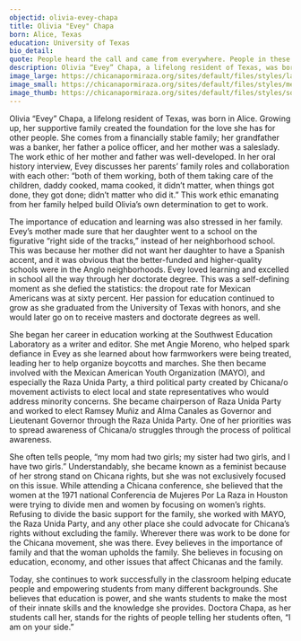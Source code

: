 ```yaml
---
objectid: olivia-evey-chapa
title: Olivia "Evey" Chapa
born: Alice, Texas
education: University of Texas
bio_detail:
quote: People heard the call and came from everywhere. People in these tents and buildings... wherever, teaching the kids so they wouldn't get behind because they walked out. Amazing. It's amazing what people will do when they have a feel for it. El corazón.
description: Olivia “Evey” Chapa, a lifelong resident of Texas, was born in Alice. Growing up, her supportive family created the foundation for the love she has for other people. She comes from a financially stable family; her grandfather was a banker, her father a police officer, and her mother was a saleslady. The work ethic of her mother and father was well-developed.
image_large: https://chicanapormiraza.org/sites/default/files/styles/large/public/olivia%20evey%20chapa.jpg
image_small: https://chicanapormiraza.org/sites/default/files/styles/medium/public/olivia%20evey%20chapa.jpg
image_thumb: https://chicanapormiraza.org/sites/default/files/styles/square_thumbnail/public/olivia%20evey%20chapa.jpg
---
```


Olivia “Evey” Chapa, a lifelong resident of Texas, was born in Alice. Growing up, her supportive family created the foundation for the love she has for other people. She comes from a financially stable family; her grandfather was a banker, her father a police officer, and her mother was a saleslady. The work ethic of her mother and father was well-developed. In her oral history interview, Evey discusses her parents’ family roles and collaboration with each other: “both of them working, both of them taking care of the children, daddy cooked, mama cooked, it didn’t matter, when things got done, they got done; didn’t matter who did it.” This work ethic emanating from her family helped build Olivia’s own determination to get to work.

The importance of education and learning was also stressed in her family. Evey’s mother made sure that her daughter went to a school on the figurative “right side of the tracks,” instead of her neighborhood school. This was because her mother did not want her daughter to have a Spanish accent, and it was obvious that the better-funded and higher-quality schools were in the Anglo neighborhoods. Evey loved learning and excelled in school all the way through her doctorate degree. This was a self-defining moment as she defied the statistics: the dropout rate for Mexican Americans was at sixty percent. Her passion for education continued to grow as she graduated from the University of Texas with honors, and she would later go on to receive masters and doctorate degrees as well.

She began her career in education working at the Southwest Education Laboratory as a writer and editor. She met Angie Moreno, who helped spark defiance in Evey as she learned about how farmworkers were being treated, leading her to help organize boycotts and marches. She then became involved with the Mexican American Youth Organization (MAYO), and especially the Raza Unida Party, a third political party created by Chicana/o movement activists to elect local and state representatives who would address minority concerns. She became chairperson of Raza Unida Party and worked to elect Ramsey Muñiz and Alma Canales as Governor and Lieutenant Governor through the Raza Unida Party. One of her priorities was to spread awareness of Chicana/o struggles through the process of political awareness.

She often tells people, “my mom had two girls; my sister had two girls, and I have two girls.” Understandably, she became known as a feminist because of her strong stand on Chicana rights, but she was not exclusively focused on this issue. While attending a Chicana conference, she believed that the women at the 1971 national Conferencia de Mujeres Por La Raza in Houston were trying to divide men and women by focusing on women’s rights. Refusing to divide the basic support for the family, she worked with MAYO, the Raza Unida Party, and any other place she could advocate for Chicana’s rights without excluding the family. Wherever there was work to be done for the Chicana movement, she was there. Evey believes in the importance of family and that the woman upholds the family. She believes in focusing on education, economy, and other issues that affect Chicanas and the family.

Today, she continues to work successfully in the classroom helping educate people and empowering students from many different backgrounds. She believes that education is power, and she wants students to make the most of their innate skills and the knowledge she provides. Doctora Chapa, as her students call her, stands for the rights of people telling her students often, “I am on your side.”


